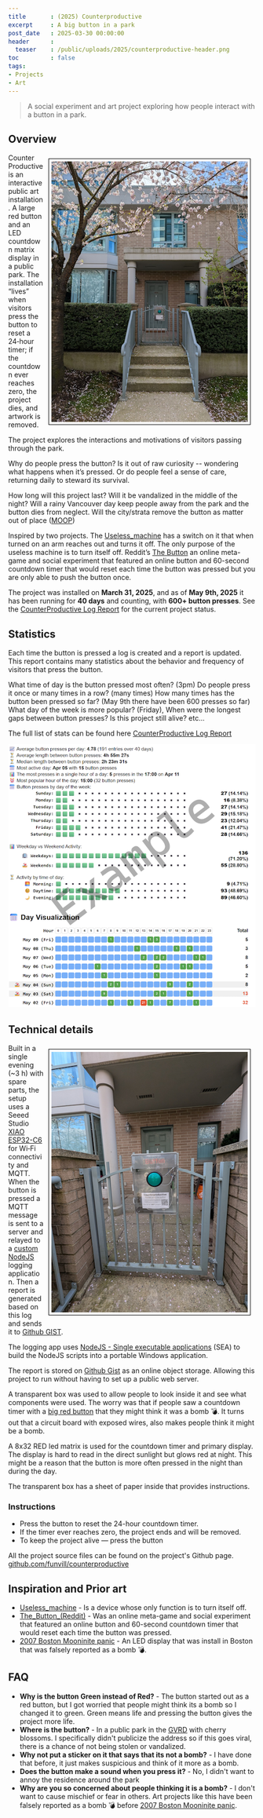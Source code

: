 ```yaml
---
title       : (2025) Counterproductive
excerpt     : A big button in a park
post_date   : 2025-03-30 00:00:00
header      :
  teaser    : /public/uploads/2025/counterproductive-header.png
toc         : false
tags:
- Projects
- Art
---
```


> A social experiment and art project exploring how people interact with a button in a park.

## Overview

<a href='/public/uploads/2025/counter-productive-zoomed-out.png'><img style="float: right; margin: 10px; max-width: 400px; border: 1px solid black; padding: 5px" src="/public/uploads/2025/counter-productive-zoomed-out.png" alt="Counter productive button"></a>
Counter Productive is an interactive public art installation. A large red button and an LED countdown matrix display in a public park. The installation “lives” when visitors press the button to reset a 24‑hour timer; if the countdown ever reaches zero, the project dies, and artwork is removed.

The project explores the interactions and motivations of visitors passing through the park.

Why do people press the button? Is it out of raw curiosity -- wondering what happens when it’s pressed. Or do people feel a sense of care, returning daily to steward its survival.

How long will this project last? Will it be vandalized in the middle of the night? Will a rainy Vancouver day keep people away from the park and the button dies from neglect. Will the city/strata remove the button as matter out of place ([MOOP](https://burningman.org/event/preparation/leaving-no-trace/moop/))

Inspired by two projects. The [Useless_machine](https://en.m.wikipedia.org/wiki/Useless_machine) has a switch on it that when turned on an arm reaches out and turns it off. The only purpose of the useless machine is to turn itself off. Reddit’s [The Button](https://en.m.wikipedia.org/wiki/The_Button_(Reddit)) an online meta-game and social experiment that featured an online button and 60-second countdown timer that would reset each time the button was pressed but you are only able to push the button once.

The project was installed on **March 31, 2025**, and as of **May 9th, 2025** it has been running for **40 days** and counting, with **600+ button presses**. See the [CounterProductive Log Report](https://blog.abluestar.com/other/counterproductive.html) for the current project status.

## Statistics

Each time the button is pressed a log is created and a report is updated. This report contains many statistics about the behavior and frequency of visitors that press the button.

What time of day is the button pressed most often? (3pm) Do people press it once or many times in a row? (many times) How many times has the button been pressed so far? (May 9th there have been 600 presses so far) What day of the week is more popular? (Friday), When were the longest gaps between button presses? Is this project still alive? etc...

The full list of stats can be found here [CounterProductive Log Report](https://blog.abluestar.com/other/counterproductive.html)

[![Counter productive stats](/public/uploads/2025/day-visualizer_example.png)](https://blog.abluestar.com/other/counterproductive.html)

## Technical details

<a href='/public/uploads/2025/counter-productive.png'><img style="float: right; margin: 10px; max-width: 400px; border: 1px solid black; padding: 5px" src="/public/uploads/2025/counter-productive.png" alt="Counter productive button"></a>

Built in a single evening (~3 h) with spare parts, the setup uses a Seeed Studio [XIAO ESP32-C6](https://wiki.seeedstudio.com/xiao_esp32c6_getting_started/) for Wi‑Fi connectivity and MQTT. When the button is pressed a MQTT message is sent to a server and relayed to a [custom NodeJS](https://github.com/funvill/counterproductive/tree/main/loggingApp) logging application. Then a report is generated based on this log and sends it to [Github GIST](https://gist.github.com/funvill/95b658729c105829aec9ea0e33cfafdb/).

The logging app uses [NodeJS - Single executable applications](https://nodejs.org/api/single-executable-applications.html) (SEA) to build the NodeJS scripts into a portable Windows application.

The report is stored on [Github Gist](https://gist.github.com/) as an online object storage. Allowing this project to run without having to set up a public web server.

A transparent box was used to allow people to look inside it and see what components were used. The worry was that if people saw a countdown timer with a [big red button](https://en.wikipedia.org/wiki/2007_Boston_Mooninite_panic) that they might think it was a bomb 💣. It turns out that a circuit board with exposed wires, also makes people think it might be a bomb.

A 8x32 RED led matrix is used for the countdown timer and primary display. The display is hard to read in the direct sunlight but glows red at night. This might be a reason that the button is more often pressed in the night than during the day.

The transparent box has a sheet of paper inside that provides instructions.

### Instructions

- Press the button to reset the 24-hour countdown timer.
- If the timer ever reaches zero, the project ends and will be removed.
- To keep the project alive — press the button

All the project source files can be found on the project's Github page. [github.com/funvill/counterproductive](https://github.com/funvill/counterproductive)

## Inspiration and Prior art

- [Useless_machine](https://en.m.wikipedia.org/wiki/Useless_machine) - Is a device whose only function is to turn itself off.
- [The_Button_(Reddit)](https://en.m.wikipedia.org/wiki/The_Button_(Reddit)) - Was an online meta-game and social experiment that featured an online button and 60-second countdown timer that would reset each time the button was pressed.
- [2007 Boston Mooninite panic](https://en.wikipedia.org/wiki/2007_Boston_Mooninite_panic) - An LED display that was install in Boston that was falsely reported as a bomb 💣.

## FAQ

- **Why is the button Green instead of Red?** - The button started out as a red button, but I got worried that people might think its a bomb so I changed it to green. Green means life and pressing the button gives the project more life.
- **Where is the button?** - In a public park in the [GVRD](https://en.wikipedia.org/wiki/Metro_Vancouver_Regional_District) with cherry blossoms. I specifically didn't publicize the address so if this goes viral, there is a chance of not being stolen or vandalized.
- **Why not put a sticker on it that says that its not a bomb?** - I have done that before, it just makes suspicious and think of it more as a bomb.
- **Does the button make a sound when you press it?** - No, I didn't want to annoy the residence around the park
- **Why are you so concerned about people thinking it is a bomb?** - I don't want to cause mischief or fear in others. Art projects like this have been falsely reported as a bomb 💣 before [2007 Boston Mooninite panic](https://en.wikipedia.org/wiki/2007_Boston_Mooninite_panic).

